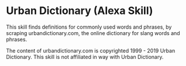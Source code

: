 # Urban Dictionary (Alexa Skill)

This skill finds definitions for commonly used words and phrases, by scraping urbandictionary.com, the online dictionary for slang words and phrases.

The content of urbandictionary.com is copyrighted 1999 - 2019 Urban Dictionary. This skill is not affiliated in way with Urban Dictionary.
